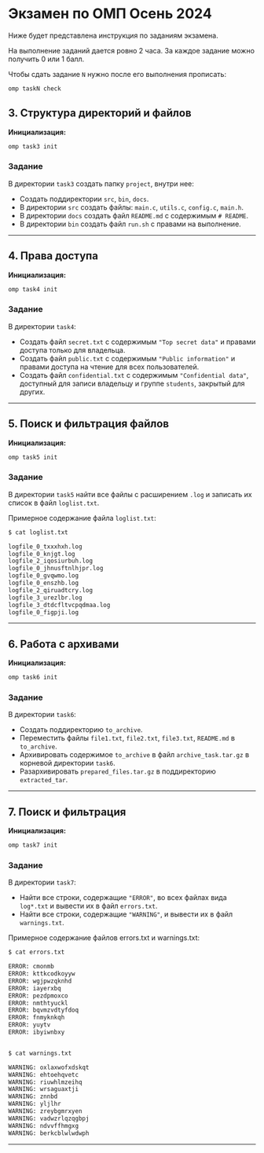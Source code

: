 # Экзамен по ОМП Осень 2024
Ниже будет представлена инструкция по заданиям экзамена. 

На выполнение заданий дается ровно 2 часа. За каждое задание можно получить 0 или 1 балл. 

Чтобы сдать задание `N` нужно после его выполнения прописать:
```bash
omp taskN check
```

## 3. Структура директорий и файлов

**Инициализация:**

```bash
omp task3 init
```

### Задание

В директории `task3` создать папку `project`, внутри нее:

- Создать поддиректории `src`, `bin`, `docs`.
- В директории `src` создать файлы: `main.c`, `utils.c`, `config.c`, `main.h`.
- В директории `docs` создать файл `README.md` с содержимым `# README`.
- В директории `bin` создать файл `run.sh` с правами на выполнение.
---

## 4. Права доступа

**Инициализация:**

```bash
omp task4 init
```

### Задание

В директории `task4`:

- Создать файл `secret.txt` с содержимым `"Top secret data"` и правами доступа только для владельца.
- Создать файл `public.txt` с содержимым `"Public information"` и правами доступа на чтение для всех пользователей.
- Создать файл `confidential.txt` с содержимым `"Confidential data"`, доступный для записи владельцу и группе `students`, закрытый для других.

---

## 5. Поиск и фильтрация файлов

**Инициализация:**

```bash
omp task5 init
```

### Задание

В директории `task5` найти все файлы с расширением `.log` и записать их список в файл `loglist.txt`.

Примерное содержание файла `loglist.txt`:

```bash
$ cat loglist.txt

logfile_0_txxxhxh.log
logfile_0_knjgt.log
logfile_2_iqosiurbuh.log
logfile_0_jhnusftnlhjpr.log
logfile_0_gvqwmo.log
logfile_0_enszhb.log
logfile_2_qiruadtcry.log
logfile_3_urezlbr.log
logfile_3_dtdcfltvcpqdmaa.log
logfile_0_figpji.log
```

---

## 6. Работа с архивами

**Инициализация:**

```bash
omp task6 init
```

### Задание

В директории `task6`:

- Создать поддиректорию `to_archive`.
- Переместить файлы `file1.txt`, `file2.txt`, `file3.txt`, `README.md` в `to_archive`.
- Архивировать содержимое `to_archive` в файл `archive_task.tar.gz` в корневой директории `task6`.
- Разархивировать `prepared_files.tar.gz` в поддиректорию `extracted_tar`.

---

## 7. Поиск и фильтрация

**Инициализация:**

```bash
omp task7 init
```

### Задание

В директории `task7`:

- Найти все строки, содержащие `"ERROR"`, во всех файлах вида `log*.txt` и вывести их в файл `errors.txt`.
- Найти все строки, содержащие `"WARNING"`, и вывести их в файл `warnings.txt`.


Примерное содержание файлов errors.txt и warnings.txt:
```bash
$ cat errors.txt

ERROR: cmonmb
ERROR: kttkcodkoyyw
ERROR: wgjpwzqknhd
ERROR: iayerxbq
ERROR: pezdpmoxco
ERROR: nmthtyuckl
ERROR: bqvmzvdtyfdoq
ERROR: fnmyknkqh
ERROR: yuytv
ERROR: ibyiwnbxy
```

```bash

$ cat warnings.txt

WARNING: oxlaxwofxdskqt
WARNING: ehtoehqvetc
WARNING: riuwhlmzeihq
WARNING: wrsaguaxtji
WARNING: znnbd
WARNING: yljlhr
WARNING: zreybgmrxyen
WARNING: vadwzrlqzqgbpj
WARNING: ndvvffhmgxg
WARNING: berkcblwlwdwph

```
---
